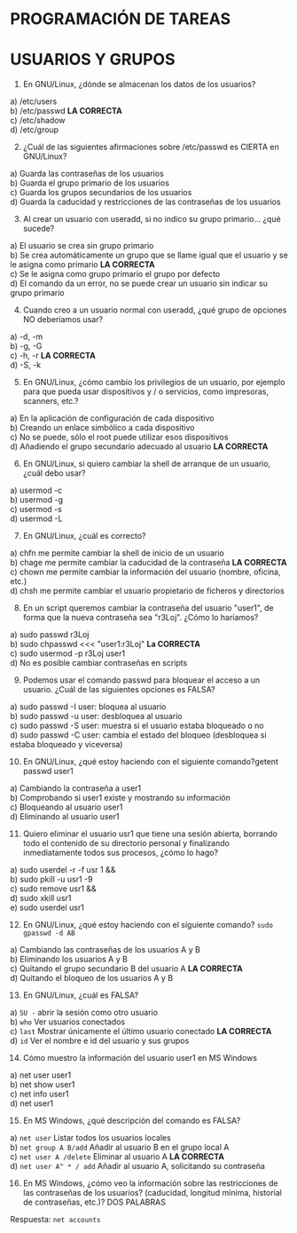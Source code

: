 # PROGRAMACIÓN DE TAREAS

# USUARIOS Y GRUPOS
1. En GNU/Linux, ¿dónde se almacenan los datos de los usuarios?

a) /etc/users <br> b) /etc/passwd **LA CORRECTA** <br> c) /etc/shadow <br> d) /etc/group

2. ¿Cuál de las siguientes afirmaciones sobre /etc/passwd es CIERTA en GNU/Linux?

a) Guarda las contraseñas de los usuarios <br> b) Guarda el grupo primario de los usuarios <br> c) Guarda los grupos secundarios de los usuarios <br> d) Guarda la caducidad y restricciones de las contraseñas de los usuarios

3. Al crear un usuario con useradd, si no indico su grupo primario... ¿qué sucede?

a) El usuario se crea sin grupo primario <br> b) Se crea automáticamente un grupo que se llame igual que el usuario y se le asigna como primario **LA CORRECTA** <br> c) Se le asigna como grupo primario el grupo por defecto <br> d) El comando da un error, no se puede crear un usuario sin indicar su grupo primario

4. Cuando creo a un usuario normal con useradd, ¿qué grupo de opciones NO deberíamos usar?

a) -d, -m <br> b) -g, -G <br> c) -h, -r **LA CORRECTA** <br> d) -S, -k

5. En GNU/Linux, ¿cómo cambio los privilegios de un usuario, por ejemplo para que pueda usar dispositivos y / o servicios, como impresoras, scanners, etc.?

a) En la aplicación de configuración de cada dispositivo <br> b) Creando un enlace simbólico a cada dispositivo <br> c) No se puede, sólo el root puede utilizar esos dispositivos <br> d) Añadiendo el grupo secundario adecuado al usuario **LA CORRECTA**

6. En GNU/Linux, si quiero cambiar la shell de arranque de un usuario, ¿cuál debo usar?

a) usermod -c <br> b) usermod -g <br> c) usermod -s <br> d) usermod -L

7. En GNU/Linux, ¿cuál es correcto?

a) chfn me permite cambiar la shell de inicio de un usuario <br> b) chage me permite cambiar la caducidad de la contraseña **LA CORRECTA** <br> c) chown me permite cambiar la información del usuario (nombre, oficina, etc.) <br> d) chsh me permite cambiar el usuario propietario de ficheros y directorios

8. En un script queremos cambiar la contraseña del usuario "user1", de forma que la nueva contraseña sea "r3Loj". ¿Cómo lo haríamos?

a) sudo passwd r3Loj <br> b) sudo chpasswd <<< "user1:r3Loj" **La CORRECTA** <br> c) sudo usermod -p r3Loj user1 <br> d) No es posible cambiar contraseñas en scripts

9. Podemos usar el comando passwd para bloquear el acceso a un usuario. ¿Cuál de las siguientes opciones es FALSA?

a) sudo passwd -I user: bloquea al usuario <br> b) sudo passwd -u user: desbloquea al usuario <br> c) sudo passwd -S user: muestra si el usuario estaba bloqueado o no <br> d) sudo passwd -C user: cambia el estado del bloqueo (desbloquea si estaba bloqueado y viceversa)

10. En GNU/Linux, ¿qué estoy haciendo con el siguiente comando?getent passwd user1

a) Cambiando la contraseña a user1 <br> b) Comprobando si user1 existe y mostrando su información <br> c) Bloqueando al usuario user1 <br> d) Eliminando al usuario user1

11. Quiero eliminar el usuario usr1 que tiene una sesión abierta, borrando todo el contenido de su directorio personal y finalizando inmediatamente todos sus procesos, ¿cómo lo hago?

a) sudo userdel -r -f usr 1 && <br> b) sudo pkill -u usr1 -9 <br> c) sudo remove usr1 && <br> d) sudo xkill usr1 <br> e) sudo userdel usr1

12. En GNU/Linux, ¿qué estoy haciendo con el siguiente comando? `sudo gpasswd -d AB`

a) Cambiando las contraseñas de los usuarios A y B <br> b) Eliminando los usuarios A y B <br> c) Quitando el grupo secundario B del usuario A **LA CORRECTA** <br> d) Quitando el bloqueo de los usuarios A y B

13. En GNU/Linux, ¿cuál es FALSA?

a) `SU -` abrir la sesión como otro usuario <br> b) `who` Ver usuarios conectados <br> c) `last` Mostrar únicamente el último usuario conectado **LA CORRECTA** <br> d) `id` Ver el nombre e id del usuario y sus grupos

14. Cómo muestro la información del usuario user1 en MS Windows

a) net user user1 <br> b) net show user1 <br> c) net info user1 <br> d) net user1

15. En MS Windows, ¿qué descripción del comando es FALSA?

a) `net user` Listar todos los usuarios locales <br> b) `net group A B/add`  Añadir al usuario B en el grupo local A <br> c) `net user A /delete` Eliminar al usuario A **LA CORRECTA** <br> d) `net user A^ * / add` Añadir al usuario A, solicitando su contraseña

16. En MS Windows, ¿cómo veo la información sobre las restricciones de las contraseñas de los usuarios? (caducidad, longitud mínima, historial de contraseñas, etc.)? DOS PALABRAS

Respuesta: `net accounts`